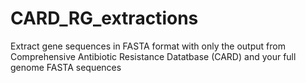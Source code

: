 # CARD_RG_extractions
Extract gene sequences in FASTA format with only the output from Comprehensive Antibiotic Resistance Datatbase (CARD) and your full genome FASTA sequences
